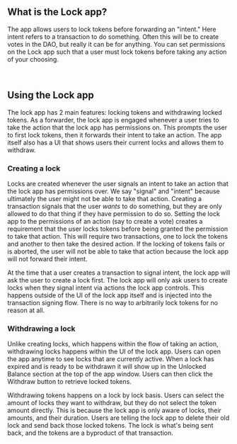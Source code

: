 <br />

## What is the Lock app?

The app allows users to lock tokens before forwarding an "intent." Here intent refers to a transaction to do something. Often this will be to create votes in the DAO, but really it can be for anything. You can set permissions on the Lock app such that a user must lock tokens before taking any action of your choosing.

<br />

## Using the Lock app

The lock app has 2 main features: locking tokens and withdrawing locked tokens. As a forwarder, the lock app is engaged whenever a user tries to take the action that the lock app has permissions on. This prompts the user to first lock tokens, then it forwards their intent to take an action. The app itself also has a UI that shows users their current locks and allows them to withdraw.

### Creating a lock

Locks are created whenever the user signals an intent to take an action that the lock app has permissions over. We say "signal" and "intent" because ultimately the user might not be able to take that action. Creating a transaction signals that the user _wants_ to do something, but they are only allowed to do that thing if they have permission to do so. Setting the lock app to the permissions of an action (say to create a vote) creates a requirement that the user locks tokens before being granted the permission to take that action. This will require two transactions, one to lock the tokens and another to then take the desired action. If the locking of tokens fails or is aborted, the user will not be able to take that action because the lock app will not forward their intent.

At the time that a user creates a transaction to signal intent, the lock app will ask the user to create a lock first. The lock app will only ask users to create locks when they signal intent via actions the lock app controls. This happens outside of the UI of the lock app itself and is injected into the transaction signing flow. There is no way to arbitrarily lock tokens for no reason at all.

### Withdrawing a lock

Unlike creating locks, which happens within the flow of taking an action, withdrawing locks happens within the UI of the lock app. Users can open the app anytime to see locks that are currently active. When a lock has expired and is ready to be withdrawn it will show up in the Unlocked Balance section at the top of the app window. Users can then click the Withdraw button to retrieve locked tokens.

Withdrawing tokens happens on a lock by lock basis. Users can select the amount of locks they want to withdraw, but they do not select the token amount directly. This is because the lock app is only aware of locks, their amounts, and their duration. Users are telling the lock app to delete their old lock and send back those locked tokens. The lock is what's being sent back, and the tokens are a byproduct of that transaction.

<br />
